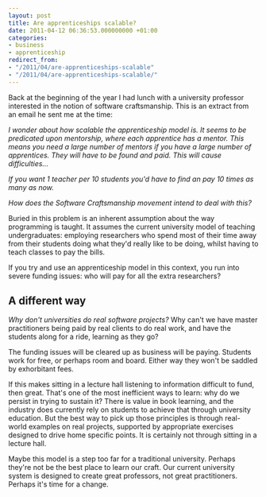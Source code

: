 ```yaml
---
layout: post
title: Are apprenticeships scalable?
date: 2011-04-12 06:36:53.000000000 +01:00
categories:
- business
- apprenticeship
redirect_from:
- "/2011/04/are-apprenticeships-scalable"
- "/2011/04/are-apprenticeships-scalable/"
---
```

Back at the beginning of the year I had lunch with a university professor interested in the notion of software craftsmanship. This is an extract from an email he sent me at the time:

<p><i>
I wonder about how scalable the apprenticeship model is. It seems to be
predicated upon mentorship, where each apprentice has a mentor. This
means you need a large number of mentors if you have a large number of
apprentices. They will have to be found and paid. This will cause difficulties...

If you want 1 teacher per 10 students you'd have to find an pay
10 times as many as now.

How does the Software Craftsmanship movement intend to deal with this?
</i></p>

Buried in this problem is an inherent assumption about the way programming is taught. It assumes the current university model of teaching undergraduates: employing researchers who spend most of their time away from their students doing what they'd really like to be doing, whilst having to teach classes to pay the bills.

If you try and use an apprenticeship model in this context, you run into severe funding issues: who will pay for all the extra researchers?

## A different way

*Why don't universities do real software projects?* Why can't we have master practitioners being paid by real clients to do real work, and have the students along for a ride, learning as they go?

The funding issues will be cleared up as business will be paying. Students work for free, or perhaps room and board. Either way they won't be saddled by exhorbitant fees.

If this makes sitting in a lecture hall listening to information difficult to fund, then great. That's one of the most inefficient ways to learn: why do we persist in trying to sustain it? There is value in book learning, and the industry does currently rely on students to achieve that through university education. But the best way to pick up those principles is through real-world examples on real projects, supported by appropriate exercises designed to drive home specific points. It is certainly not through sitting in a lecture hall.

Maybe this model is a step too far for a traditional university. Perhaps they're not be the best place to learn our craft.  Our current university system is designed to create great professors, not great practitioners. Perhaps it's time for a change.

